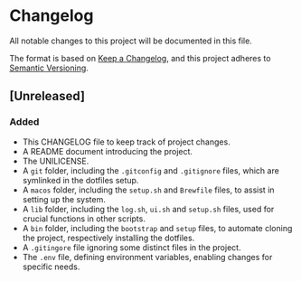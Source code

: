 # Changelog

All notable changes to this project will be documented in this file.

The format is based on [Keep a Changelog](https://keepachangelog.com/en/1.0.0/),
and this project adheres to [Semantic Versioning](https://semver.org/spec/v2.0.0.html).

## [Unreleased]

### Added 
- This CHANGELOG file to keep track of project changes.
- A README document introducing the project.
- The UNILICENSE.
- A `git` folder, including the `.gitconfig` and `.gitignore` files, which are symlinked in the dotfiles setup.
- A `macos` folder, including the `setup.sh` and `Brewfile` files, to assist in setting up the system. 
- A `lib` folder, including the `log.sh`, `ui.sh` and `setup.sh` files, used for crucial functions in other scripts.
- A `bin` folder, including the `bootstrap` and `setup` files, to automate cloning the project, respectively installing the dotfiles.
- A `.gitingore` file ignoring some distinct files in the project.
- The `.env` file, defining environment variables, enabling changes for specific needs. 
